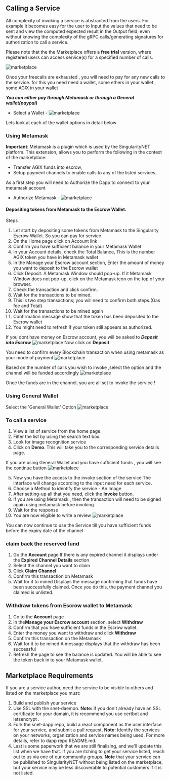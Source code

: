 ## Calling a Service

All complexity of invoking a service is abstracted from the users.
For example it becomes easy for the user to Input the values that need to be sent and view the computed expected result in the Output field, even without knowing the complexity of the gRPC calls/generating signatures for authorization to call a service.

Please note that the the Marketplace offers a **free trial** version, where registered users can access service(s) for a specified number of calls.

![marketplace](/assets/images/products/AIMarketplace/core-concepts/free_call_feature.png)

Once your freecalls are exhausted , you will need to pay for any new calls to the service. for this you need need a wallet, some ethers in your wallet , some AGIX in your wallet

**_You can either pay through Metamask or through a General wallet(paypal)_**

-   Select a Wallet -
    ![marketplace](/assets/images/products/AIMarketplace/core-concepts/select_awallet.png)

Lets look at each of the wallet options in detail below

### Using Metamask

**Important**: Metamask is a plugin which is used by the SingularityNET platform. This extension, allows you to perform the following in the context of the marketplace:

-   Transfer AGIX funds into escrow,
-   Setup payment channels to enable calls to any of the listed services.

As a first step you will need to Authorize the Dapp to connect to your metamask account

-   Authorize Metamask -
    ![marketplace](/assets/images/products/AIMarketplace/core-concepts/authorize_metamask.png)

#### Depositing tokens from Metamask to the Escrow Wallet.

Steps

1. Let start by depositing some tokens from Metamask to the Singularity Escrow Wallet. So you can pay for service
2. On the Home page click on Account link
3. Confirm you have sufficient balance in your Metamask Wallet
4. In your Account details, check the Total Balance, This is the number AGIX token you have in Metamask wallet
5. In the Manage your Escrow account section, Enter the amount of money you want to deposit to the Escrow wallet
6. Click Deposit. A Metamask Window should pop-up. If it Metamask Window does not pop-up, click on the Metamask icon on the top of your browser.
7. Check the transaction and click confirm.
8. Wait for the transactions to be mined.
9. This is two step transactions; you will need to confirm both steps.(Gas fee and Total)
10. Wait for the transactions to be mined again
11. Confirmation message show that the token has been deposited to the Escrow wallet
12. You might need to refresh if your token still appears as authorized.

If you dont have money on Escrow account, you will be asked to **_Deposit into Escrow_**
![marketplace](/assets/images/products/AIMarketplace/core-concepts/depositinEscrow.png)
Now click on **Deposit**

You need to confirm every Blockchain transaction when using metamask as your mode of payment
![marketplace](/assets/images/products/AIMarketplace/core-concepts/confirmationfrommetamask.png)

Based on the number of calls you wish to invoke ,select the option and the channel will be
funded accordingly
![marketplace](/assets/images/products/AIMarketplace/core-concepts/metamaskmultiplecalls.png)

Once the funds are in the channel, you are all set to invoke the service !

### Using General Wallet

Select the 'General Wallet' Option
![marketplace](/assets/images/products/AIMarketplace/core-concepts/marketplaceimage.gif)

### To call a service

1. View a list of service from the home page.
2. Filter the list by using the search text box.
3. Look for image recognition service
4. Click on **Demo**.
   This will take you to the corresponding service details page.

If you are using General Wallet and you have sufficient funds , you will see the continue button
![marketplace](/assets/images/products/AIMarketplace/core-concepts/generalwalletUse.png)

5. Now you have the access to the invoke section of the service
   The interface will change according to the input need for each service.
6. Choose a Method to identify the service - An Image
7. After setting-up all that you need, click the **Invoke** button.
8. If you are using Metamask , then the transaction will need to be signed again using metamask before invoking
9. Wait for the response
10. You are now eligible to write a review
    ![marketplace](/assets/images/products/AIMarketplace/core-concepts/reviewscree.png)

You can now continue to use the Service till you have sufficient funds before the expiry date of the channel

### claim back the reserved fund

1. Go the **Account** page
   If there is any expired channel it displays under the **Expired Channel Details** section
2. Select the channel you want to claim
3. Click **Claim Channel**
4. Confirm this transaction on Metamask
5. Wait for it to mined
   Displays the message confirming that funds have been successfully claimed. Once you do this, the payment channel you claimed is unlisted.

### Withdraw tokens from Escrow wallet to Metamask

1. Go to the **Account** page
2. In the**Manage your Escrow account** section, select **Withdraw**
3. Confirm that you have sufficient funds in the Escrow wallet.
4. Enter the money you want to withdraw and click **Withdraw**
5. Confirm this transaction on the Metamask
6. Wait for it to be mined
   A message displays that the withdraw has been successful
7. Refresh the page to see the balance is updated.
   You will be able to see the token back in to your Metamask wallet.

## Marketplace Requirements

If you are a service author, need the service to be visible to others and listed on the marketplace you must:

1. Build and publish your service
2. Use SSL with the snet-daemon.
   **Note:** if you don't already have an SSL certificate for your domain, it is recommend you use certbot and letsencrypt .
3. Fork the snet-dapp repo, build a react component as the user interface for your service, and submit a pull request.
   **Note:** Identify the services on your networks, organization and service names being used. For more details, refer to dapp repo README.md.
4. Last is some paperwork that we are still finalising, and we'll update this list when we have that. If you are itching to get your service listed, reach out to us via one of our community groups.
   **Note** that your service can be published to SingularityNET without being listed on the marketplace, but your service may be less discoverable to potential customers if it is not listed.
